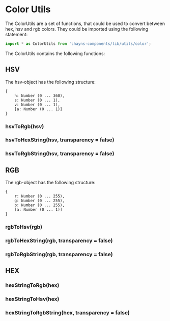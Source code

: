 # Color Utils

The ColorUtils are a set of functions, that could be used to convert between hex, hsv and rgb colors.
They could be imported using the following statement:
```jsx harmony
import * as ColorUtils from 'chayns-components/lib/utils/color';
```

The ColorUtils contains the following functions:

## HSV
The hsv-object has the following structure:
```
{
    h: Number (0 ... 360),
    s: Number (0 ... 1),
    v: Number (0 ... 1),
    [a: Number (0 ... 1)]
}
```
### hsvToRgb(hsv)
### hsvToHexString(hsv, transparency = false)
### hsvToRgbString(hsv, transparency = false)

## RGB
The rgb-object has the following structure:
```
{
    r: Number (0 ... 255),
    g: Number (0 ... 255),
    b: Number (0 ... 255),
    [a: Number (0 ... 1)]
}
```
### rgbToHsv(rgb)
### rgbToHexString(rgb, transparency = false)
### rgbToRgbString(rgb, transparency = false)

## HEX
### hexStringToRgb(hex)
### hexStringToHsv(hex)
### hexStringToRgbString(hex, transparency = false)
